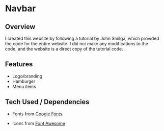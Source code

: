 # Navbar

## Overview

I created this website by following a tutorial by John Smilga, which provided the code for the entire website. I did not make any modifications to the code, and the website is a direct copy of the tutorial code.

## Features

- Logo/branding
- Hamburger
- Menu items

## Tech Used / Dependencies

- Fonts from [Google Fonts](https://fonts.google.com/)

- Icons from [Font Awesome](https://fontawesome.com/)
